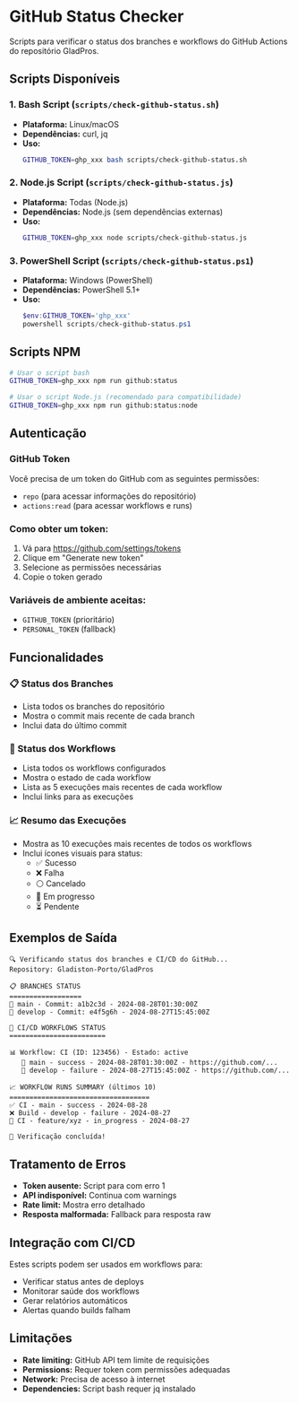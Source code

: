 # GitHub Status Checker

Scripts para verificar o status dos branches e workflows do GitHub Actions do repositório GladPros.

## Scripts Disponíveis

### 1. Bash Script (`scripts/check-github-status.sh`)
- **Plataforma:** Linux/macOS
- **Dependências:** curl, jq
- **Uso:**
  ```bash
  GITHUB_TOKEN=ghp_xxx bash scripts/check-github-status.sh
  ```

### 2. Node.js Script (`scripts/check-github-status.js`)
- **Plataforma:** Todas (Node.js)
- **Dependências:** Node.js (sem dependências externas)
- **Uso:**
  ```bash
  GITHUB_TOKEN=ghp_xxx node scripts/check-github-status.js
  ```

### 3. PowerShell Script (`scripts/check-github-status.ps1`)
- **Plataforma:** Windows (PowerShell)
- **Dependências:** PowerShell 5.1+
- **Uso:**
  ```powershell
  $env:GITHUB_TOKEN='ghp_xxx'
  powershell scripts/check-github-status.ps1
  ```

## Scripts NPM

```bash
# Usar o script bash
GITHUB_TOKEN=ghp_xxx npm run github:status

# Usar o script Node.js (recomendado para compatibilidade)
GITHUB_TOKEN=ghp_xxx npm run github:status:node
```

## Autenticação

### GitHub Token
Você precisa de um token do GitHub com as seguintes permissões:
- `repo` (para acessar informações do repositório)
- `actions:read` (para acessar workflows e runs)

### Como obter um token:
1. Vá para https://github.com/settings/tokens
2. Clique em "Generate new token"
3. Selecione as permissões necessárias
4. Copie o token gerado

### Variáveis de ambiente aceitas:
- `GITHUB_TOKEN` (prioritário)
- `PERSONAL_TOKEN` (fallback)

## Funcionalidades

### 📋 Status dos Branches
- Lista todos os branches do repositório
- Mostra o commit mais recente de cada branch
- Inclui data do último commit

### 🚀 Status dos Workflows
- Lista todos os workflows configurados
- Mostra o estado de cada workflow
- Lista as 5 execuções mais recentes de cada workflow
- Inclui links para as execuções

### 📈 Resumo das Execuções
- Mostra as 10 execuções mais recentes de todos os workflows
- Inclui ícones visuais para status:
  - ✅ Sucesso
  - ❌ Falha
  - ⚪ Cancelado
  - 🔄 Em progresso
  - ⏳ Pendente

## Exemplos de Saída

```
🔍 Verificando status dos branches e CI/CD do GitHub...
Repository: Gladiston-Porto/GladPros

📋 BRANCHES STATUS
==================
📌 main - Commit: a1b2c3d - 2024-08-28T01:30:00Z
📌 develop - Commit: e4f5g6h - 2024-08-27T15:45:00Z

🚀 CI/CD WORKFLOWS STATUS
========================

📊 Workflow: CI (ID: 123456) - Estado: active
   🔸 main - success - 2024-08-28T01:30:00Z - https://github.com/...
   🔸 develop - failure - 2024-08-27T15:45:00Z - https://github.com/...

📈 WORKFLOW RUNS SUMMARY (últimos 10)
===================================
✅ CI - main - success - 2024-08-28
❌ Build - develop - failure - 2024-08-27
🔄 CI - feature/xyz - in_progress - 2024-08-27

🏁 Verificação concluída!
```

## Tratamento de Erros

- **Token ausente:** Script para com erro 1
- **API indisponível:** Continua com warnings
- **Rate limit:** Mostra erro detalhado
- **Resposta malformada:** Fallback para resposta raw

## Integração com CI/CD

Estes scripts podem ser usados em workflows para:
- Verificar status antes de deploys
- Monitorar saúde dos workflows
- Gerar relatórios automáticos
- Alertas quando builds falham

## Limitações

- **Rate limiting:** GitHub API tem limite de requisições
- **Permissions:** Requer token com permissões adequadas
- **Network:** Precisa de acesso à internet
- **Dependencies:** Script bash requer jq instalado